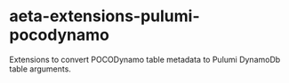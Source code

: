 # aeta-extensions-pulumi-pocodynamo
Extensions to convert POCODynamo table metadata to Pulumi DynamoDb table arguments.

